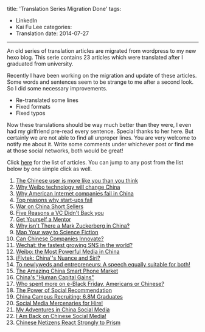 title: 'Translation Series Migration Done'
tags:
 - LinkedIn
 - Kai Fu Lee
categories:
 - Translation
date: 2014-07-27
---

An old series of translation articles are migrated from wordpress to my new hexo blog. This serie contains 23 articles which were translated after I graduated from university. 

Recently I have been working on the migration and update of these articles. Some words and sentences seem to be strange to me after a second look. So I did some necessary improvements. 

* Re-translated some lines
* Fixed formats 
* Fixed typos
  
Now these translations should be way much better than they were, I even had my girlfriend pre-read every sentence. Special thanks to her here. But certainly we are not able to find all unproper lines. You are very welcome to notify me about it. Write some comments under whichever post or find me at those social networks, both would be great! 

Click [here](http://freetymekiyan.github.io/tags/Kai-Fu-Lee/) for the list of articles. You can jump to any post from the list below by one simple click as well.  

1. [The Chinese user is more like you than you think](/2013/07/26/translation/kaifulee-1/)
2. [Why Weibo technology will change China](/2013/08/02/translation/kaifulee-2/)
3. [Why American Internet companies fail in China](/2013/08/03/translation/kaifulee-3/)
4. [Top reasons why start-ups fail](/2013/08/04/translation/kaifulee-4/)
5. [War on China Short Sellers](/2012/10/20/translation/kaifulee-5/)
6. [Five Reasons a VC Didn't Back you](/2012/10/21/translation/kaifulee-6/)
7. [Get Yourself a Mentor](/2012/10/22/translation/kaifulee-7/)
8. [Why isn't There a Mark Zuckerberg in China?](/2012/10/29/translation/kaifulee-8/)
9. [Map Your way to Science Fiction](/2012/11/04/translation/kaifulee-9/)
10. [Can Chinese Companies Innovate?](/2012/11/13/translation/kaifulee-10/)
11. [Wechat: the fastest growing SNS in the world?](/2013/05/05/translation/kaifulee-11/)
12. [Weibo: the Most Powerful Media in China](/2013/07/04/translation/kaifulee-12/)
13. [iFlytek: China''s Nuance and Siri?](/2013/07/05/translation/kaifulee-13/)
14. [To newlyweds and entrepreneurs: A speech equally suitable for both!](/2013/07/06/translation/kaifulee-14/)
15. [The Amazing China Smart Phone Market](/2013/07/11/translation/kaifulee-15/)
16. [China's "Human Capital Gains"](/2013/07/14/translation/kaifulee-16/)
17. [Who spent more on e-Black Friday, Americans or Chinese?](/2013/07/16/translation/kaifulee-17/)
18. [The Power of Social Recommendation](/2013/07/17/translation/kaifulee-18/)
19. [China Campus Recruiting: 6.8M Graduates](/2013/07/18/translation/kaifulee-19/)
20. [Social Media Mercenaries for Hire!](/2013/07/23/translation/kaifulee-20/)
21. [My Adventures in China Social Media](/2013/07/23/translation/kaifulee-21/)
22. [I Am Back on Chinese Social Media!](/2013/08/05/translation/kaifulee-22/)
23. [Chinese Netizens React Strongly to Prism](/2013/08/06/translation/kaifulee-23/)
